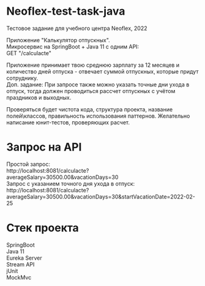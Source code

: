 ﻿# Neoflex-test-task-java
Тестовое задание для учебного центра Neoflex, 2022  
  
Приложение "Калькулятор отпускных".  
Микросервис на SpringBoot + Java 11 c одним API:  
GET "/calculacte"  
  
Приложение принимает твою среднюю зарплату за 12 месяцев и количество дней отпуска - отвечает суммой отпускных, которые придут сотруднику.  
Доп. задание: При запросе также можно указать точные дни ухода в отпуск, тогда должен проводиться рассчет отпускных с учётом праздников и выходных.  
  
Проверяться будет чистота кода, структура проекта, название полей\классов, правильность использования паттернов. Желательно написание юнит-тестов, проверяющих расчет.  

# Запрос на API  
Простой запрос:  
http://localhost:8081/calculacte?averageSalary=30500.00&vacationDays=30  
Запрос с указанием точного дня ухода в отпуск:  
http://localhost:8081/calculacte?averageSalary=30500.00&vacationDays=30&startVacationDate=2022-02-25  

# Cтек проекта
SpringBoot  
Java 11  
Eureka Server  
Stream API  
jUnit  
MockMvc

